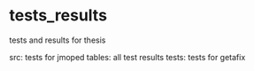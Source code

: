 tests_results
=============

tests and results for thesis

src: tests for jmoped
tables: all test results
tests: tests for getafix
